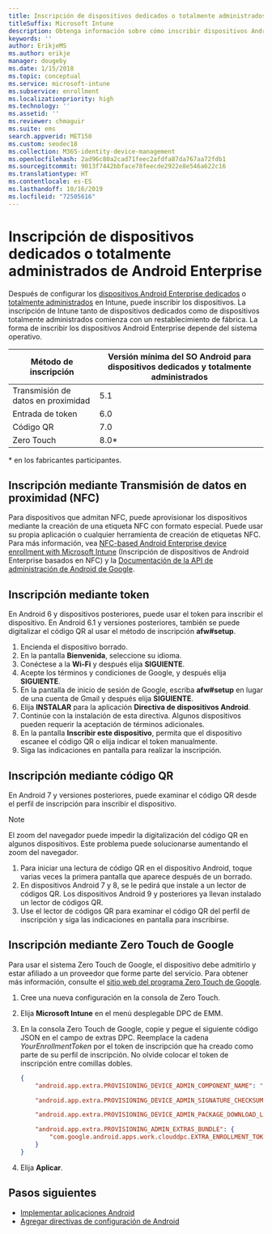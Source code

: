 ```yaml
---
title: Inscripción de dispositivos dedicados o totalmente administrados de Android Enterprise en Intune
titleSuffix: Microsoft Intune
description: Obtenga información sobre cómo inscribir dispositivos Android dedicados o totalmente administrados en Intune.
keywords: ''
author: ErikjeMS
ms.author: erikje
manager: dougeby
ms.date: 1/15/2018
ms.topic: conceptual
ms.service: microsoft-intune
ms.subservice: enrollment
ms.localizationpriority: high
ms.technology: ''
ms.assetid: ''
ms.reviewer: chmaguir
ms.suite: ems
search.appverid: MET150
ms.custom: seodec18
ms.collection: M365-identity-device-management
ms.openlocfilehash: 2ad96c80a2cad71feec2afdfa87da767aa72fdb1
ms.sourcegitcommit: 9013f7442bbface78feecde2922e8e546a622c16
ms.translationtype: HT
ms.contentlocale: es-ES
ms.lasthandoff: 10/16/2019
ms.locfileid: "72505616"
---
```

# <a name="enroll-your-android-enterprise-dedicated-devices-or-fully-managed-devices"></a>Inscripción de dispositivos dedicados o totalmente administrados de Android Enterprise

Después de configurar los [dispositivos Android Enterprise dedicados](android-kiosk-enroll.md) o [totalmente administrados](android-fully-managed-enroll.md) en Intune, puede inscribir los dispositivos. La inscripción de Intune tanto de dispositivos dedicados como de dispositivos totalmente administrados comienza con un restablecimiento de fábrica. La forma de inscribir los dispositivos Android Enterprise depende del sistema operativo.

| Método de inscripción | Versión mínima del SO Android para dispositivos dedicados y totalmente administrados |
| ----- | ----- |
| Transmisión de datos en proximidad | 5.1 |
| Entrada de token | 6.0 |
| Código QR | 7.0 |
| Zero Touch  | 8.0\* |

\* en los fabricantes participantes.

## <a name="enroll-by-using-near-field-communication-nfc"></a>Inscripción mediante Transmisión de datos en proximidad (NFC)

Para dispositivos que admitan NFC, puede aprovisionar los dispositivos mediante la creación de una etiqueta NFC con formato especial. Puede usar su propia aplicación o cualquier herramienta de creación de etiquetas NFC. Para más información, vea [NFC-based Android Enterprise device enrollment with Microsoft Intune](https://blogs.technet.microsoft.com/cbernier/2018/10/15/nfc-based-android-enterprise-device-enrollment-with-microsoft-intune/) (Inscripción de dispositivos de Android Enterprise basados en NFC) y la [Documentación de la API de administración de Android de Google](https://developers.google.com/android/management/provision-device#nfc_method).

## <a name="enroll-by-using-a-token"></a>Inscripción mediante token

En Android 6 y dispositivos posteriores, puede usar el token para inscribir el dispositivo. En Android 6.1 y versiones posteriores, también se puede digitalizar el código QR al usar el método de inscripción **afw#setup**.

1. Encienda el dispositivo borrado.
2. En la pantalla **Bienvenida**, seleccione su idioma.
3. Conéctese a la **Wi-Fi** y después elija **SIGUIENTE**.
4. Acepte los términos y condiciones de Google, y después elija **SIGUIENTE**.
5. En la pantalla de inicio de sesión de Google, escriba **afw#setup** en lugar de una cuenta de Gmail y después elija **SIGUIENTE**.
6. Elija **INSTALAR** para la aplicación **Directiva de dispositivos Android**.
7. Continúe con la instalación de esta directiva.  Algunos dispositivos pueden requerir la aceptación de términos adicionales.
8. En la pantalla **Inscribir este dispositivo**, permita que el dispositivo escanee el código QR o elija indicar el token manualmente.
9. Siga las indicaciones en pantalla para realizar la inscripción.

## <a name="enroll-by-using-a-qr-code"></a>Inscripción mediante código QR

En Android 7 y versiones posteriores, puede examinar el código QR desde el perfil de inscripción para inscribir el dispositivo.

> [!Note]
> El zoom del navegador puede impedir la digitalización del código QR en algunos dispositivos. Este problema puede solucionarse aumentando el zoom del navegador.

1. Para iniciar una lectura de código QR en el dispositivo Android, toque varias veces la primera pantalla que aparece después de un borrado.
2. En dispositivos Android 7 y 8, se le pedirá que instale a un lector de códigos QR. Los dispositivos Android 9 y posteriores ya llevan instalado un lector de códigos QR.
3. Use el lector de códigos QR para examinar el código QR del perfil de inscripción y siga las indicaciones en pantalla para inscribirse.

## <a name="enroll-by-using-google-zero-touch"></a>Inscripción mediante Zero Touch de Google

Para usar el sistema Zero Touch de Google, el dispositivo debe admitirlo y estar afiliado a un proveedor que forme parte del servicio.  Para obtener más información, consulte el [sitio web del programa Zero Touch de Google](https://www.android.com/enterprise/management/zero-touch/).

1. Cree una nueva configuración en la consola de Zero Touch.
2. Elija **Microsoft Intune** en el menú desplegable DPC de EMM.
3. En la consola Zero Touch de Google, copie y pegue el siguiente código JSON en el campo de extras DPC. Reemplace la cadena *YourEnrollmentToken* por el token de inscripción que ha creado como parte de su perfil de inscripción. No olvide colocar el token de inscripción entre comillas dobles.

    ```json
    {
        "android.app.extra.PROVISIONING_DEVICE_ADMIN_COMPONENT_NAME": "com.google.android.apps.work.clouddpc/.receivers.CloudDeviceAdminReceiver",

        "android.app.extra.PROVISIONING_DEVICE_ADMIN_SIGNATURE_CHECKSUM": "I5YvS0O5hXY46mb01BlRjq4oJJGs2kuUcHvVkAPEXlg",

        "android.app.extra.PROVISIONING_DEVICE_ADMIN_PACKAGE_DOWNLOAD_LOCATION": "https://play.google.com/managed/downloadManagingApp?identifier=setup",

        "android.app.extra.PROVISIONING_ADMIN_EXTRAS_BUNDLE": {
            "com.google.android.apps.work.clouddpc.EXTRA_ENROLLMENT_TOKEN": "YourEnrollmentToken"
        }
    }
    ```

4. Elija **Aplicar**.


## <a name="next-steps"></a>Pasos siguientes
- [Implementar aplicaciones Android](../apps/apps-deploy.md)
- [Agregar directivas de configuración de Android](../configuration/device-profiles.md)

